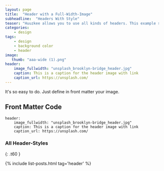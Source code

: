 ```yaml
---
layout: page
title:  "Header with a Full-Width-Image"
subheadline:  "Headers With Style"
teaser: "Huuzkee allows you to use all kinds of headers. This example shows a header with a <em>full-width-image</em>."
categories:
    - design
tags:
    - design
    - background color
    - header
image:
   thumb: "aaa-wide (1).png"
header:
    image_fullwidth: "unsplash_brooklyn-bridge_header.jpg"
    caption: This is a caption for the header image with link
    caption_url: https://unsplash.com/
---
```

It's so easy to do. Just define in front matter your image.

## Front Matter Code

~~~
header:
    image_fullwidth: "unsplash_brooklyn-bridge_header.jpg"
    caption: This is a caption for the header image with link
    caption_url: https://unsplash.com/
~~~



### All Header-Styles 
{: .t60 }

{% include list-posts.html tag='header' %}